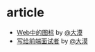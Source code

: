 # article
- [Web中的图标](https://github.com/amfe/article/issues/2) by [@大漠](https://github.com/airen)
- [写给前端面试者](https://github.com/amfe/article/issues/5) by [@大漠](https://github.com/airen)
